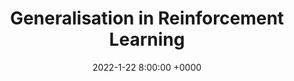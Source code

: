 ---
layout: post
title:  "Generalisation in Reinforcement Learning"
redirect_url: "https://robertkirk.github.io/2022/01/17/generalisation-in-reinforcement-learning-survey.html"
date: 2022-1-22 8:00:00 +0000
---